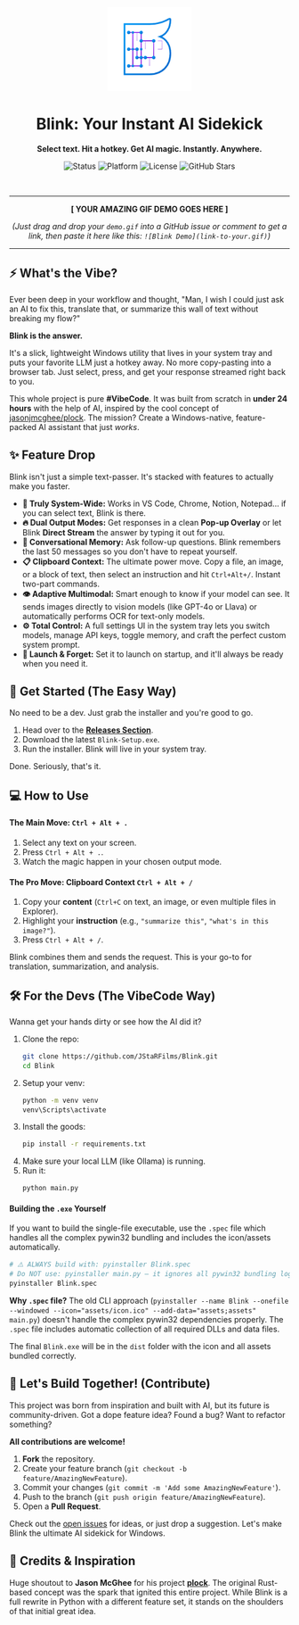 
<div align="center">
<img src="assets/icon.png" alt="Blink Logo" width="150"/>
  <h1>Blink: Your Instant AI Sidekick</h1>
  <p><strong>Select text. Hit a hotkey. Get AI magic. Instantly. Anywhere.</strong></p>
  
  <p>
    <img src="https://img.shields.io/badge/status-active-brightgreen" alt="Status">
    <img src="https://img.shields.io/badge/platform-Windows-blue" alt="Platform">
    <img src="https://img.shields.io/github/license/JStaRFilms/Blink" alt="License">
    <img src="https://img.shields.io/github/stars/JStaRFilms/Blink?style=social" alt="GitHub Stars">
  </p>
</div>

<br>

---

<div align="center">

**[ YOUR AMAZING GIF DEMO GOES HERE ]**

*(Just drag and drop your `demo.gif` into a GitHub issue or comment to get a link, then paste it here like this: `![Blink Demo](link-to-your.gif)`)*

</div>

---

## ⚡ What's the Vibe?

Ever been deep in your workflow and thought, "Man, I wish I could just ask an AI to fix this, translate that, or summarize this wall of text without breaking my flow?"

**Blink is the answer.**

It's a slick, lightweight Windows utility that lives in your system tray and puts your favorite LLM just a hotkey away. No more copy-pasting into a browser tab. Just select, press, and get your response streamed right back to you.

This whole project is pure **#VibeCode**. It was built from scratch in **under 24 hours** with the help of AI, inspired by the cool concept of [jasonjmcghee/plock](https://github.com/jasonjmcghee/plock). The mission? Create a Windows-native, feature-packed AI assistant that just *works*.

## ✨ Feature Drop

Blink isn't just a simple text-passer. It's stacked with features to actually make you faster.

-   **🤖 Truly System-Wide:** Works in VS Code, Chrome, Notion, Notepad... if you can select text, Blink is there.
-   **🔥 Dual Output Modes:** Get responses in a clean **Pop-up Overlay** or let Blink **Direct Stream** the answer by typing it out for you.
-   **🧠 Conversational Memory:** Ask follow-up questions. Blink remembers the last 50 messages so you don't have to repeat yourself.
-   **📋 Clipboard Context:** The ultimate power move. Copy a file, an image, or a block of text, then select an instruction and hit `Ctrl+Alt+/`. Instant two-part commands.
-   **👁️ Adaptive Multimodal:** Smart enough to know if your model can see. It sends images directly to vision models (like GPT-4o or Llava) or automatically performs OCR for text-only models.
-   **⚙️ Total Control:** A full settings UI in the system tray lets you switch models, manage API keys, toggle memory, and craft the perfect custom system prompt.
-   **🚀 Launch & Forget:** Set it to launch on startup, and it'll always be ready when you need it.

## 🚀 Get Started (The Easy Way)

No need to be a dev. Just grab the installer and you're good to go.

1.  Head over to the **[Releases Section](https://github.com/JStaRFilms/Blink/releases)**.
2.  Download the latest `Blink-Setup.exe`.
3.  Run the installer. Blink will live in your system tray.

Done. Seriously, that's it.

## 💻 How to Use

#### The Main Move: `Ctrl + Alt + .`
1.  Select any text on your screen.
2.  Press `Ctrl + Alt + .`.
3.  Watch the magic happen in your chosen output mode.

#### The Pro Move: Clipboard Context `Ctrl + Alt + /`
1.  Copy your **content** (`Ctrl+C` on text, an image, or even multiple files in Explorer).
2.  Highlight your **instruction** (e.g., `"summarize this"`, `"what's in this image?"`).
3.  Press `Ctrl + Alt + /`.

Blink combines them and sends the request. This is your go-to for translation, summarization, and analysis.

## 🛠️ For the Devs (The VibeCode Way)

Wanna get your hands dirty or see how the AI did it?

1.  Clone the repo:
    ```bash
    git clone https://github.com/JStaRFilms/Blink.git
    cd Blink
    ```
2.  Setup your venv:
    ```bash
    python -m venv venv
    venv\Scripts\activate
    ```
3.  Install the goods:
    ```bash
    pip install -r requirements.txt
    ```
4.  Make sure your local LLM (like Ollama) is running.
5.  Run it:
    ```bash
    python main.py
    ```

#### Building the `.exe` Yourself
If you want to build the single-file executable, use the `.spec` file which handles all the complex pywin32 bundling and includes the icon/assets automatically.

```bash
# ⚠️ ALWAYS build with: pyinstaller Blink.spec
# Do NOT use: pyinstaller main.py — it ignores all pywin32 bundling logic!
pyinstaller Blink.spec
```

**Why `.spec` file?** The old CLI approach (`pyinstaller --name Blink --onefile --windowed --icon="assets/icon.ico" --add-data="assets;assets" main.py`) doesn't handle the complex pywin32 dependencies properly. The `.spec` file includes automatic collection of all required DLLs and data files.

The final `Blink.exe` will be in the `dist` folder with the icon and all assets bundled correctly.

## 🤝 Let's Build Together! (Contribute)

This project was born from inspiration and built with AI, but its future is community-driven. Got a dope feature idea? Found a bug? Want to refactor something?

**All contributions are welcome!**

1.  **Fork** the repository.
2.  Create your feature branch (`git checkout -b feature/AmazingNewFeature`).
3.  Commit your changes (`git commit -m 'Add some AmazingNewFeature'`).
4.  Push to the branch (`git push origin feature/AmazingNewFeature`).
5.  Open a **Pull Request**.

Check out the [open issues](https://github.com/JStaRFilms/Blink/issues) for ideas, or just drop a suggestion. Let's make Blink the ultimate AI sidekick for Windows.

## 🙏 Credits & Inspiration

Huge shoutout to **Jason McGhee** for his project **[plock](https://github.com/jasonjmcghee/plock)**. The original Rust-based concept was the spark that ignited this entire project. While Blink is a full rewrite in Python with a different feature set, it stands on the shoulders of that initial great idea.
